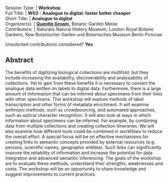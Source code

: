 

Session Type: | **Workshop**  
Full Title:   | **W03 - Analogue to digital: faster better cheaper**  
Short Title:  | **Analogue to digital**  
Organizer(s): | **[Quentin Groom](mailto:quentin.groom@plantentuinmeise.be),** Botanic Garden Meise  
Contributors: | Naturalis Natural History Museum, London Royal Botanic Gardens, Kew Botanischer Garten und Botanisches Museum Berlin Picturae  

<!--
**How many 80-minute sessions are you requesting?** 2
Technical Requirements: | none
-->

Unsolicited contributions considered?  **Yes**

## Abstract  

The benefits of digitizing biological collections are multifold, but they include increasing the availability, discoverability and analysability of collections. Yet to gain from these benefits it is necessary to convert the analogue data written on labels to digital data. Furthermore, there is a large amount of information that can be inferred about specimens from their links with other specimens. This workshop will explore methods of label transcription and other forms of metadata enrichment. It will examine anthropic methods, such as crowdsourcing, and automated approaches, such as optical character recognition. It will also look at ways in which information about specimens can be inferred. For example, by combining data from multiple collections and creating collection itineraries. We will also examine how different tools could be combined in workflows to reduce the overall effort. A special focus will be on effective mechanisms for creating links to semantic concepts provided by external resources (e.g. persons, scientific names, geographic entities). Such links can significantly improve the reliability of information and increase the potential for data integration and advanced semantic inferencing. The goals of the workshop are to evaluate these methods, understand their strengths, weaknesses and costs. The workshop will be an opportunity to share knowledge and suggest improvements to current practices.

